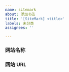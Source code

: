 ```yaml
---
name: sitemark
about: 添加书签
title: '[SiteMark] <title>'
labels: 未分类
assignees: ''

---
```


<!--
注意：请确保 URL 有效。
-->

### 网站名称
<!-- 输入网站的名称 -->

### 网站 URL
<!-- 输入网站 URL -->


